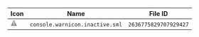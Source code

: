 | Icon | Name | File ID |
| ---  | ---  | ---     |
| ![](console.warnicon.inactive.sml.png) | `console.warnicon.inactive.sml` | `2636775829707929427` |
